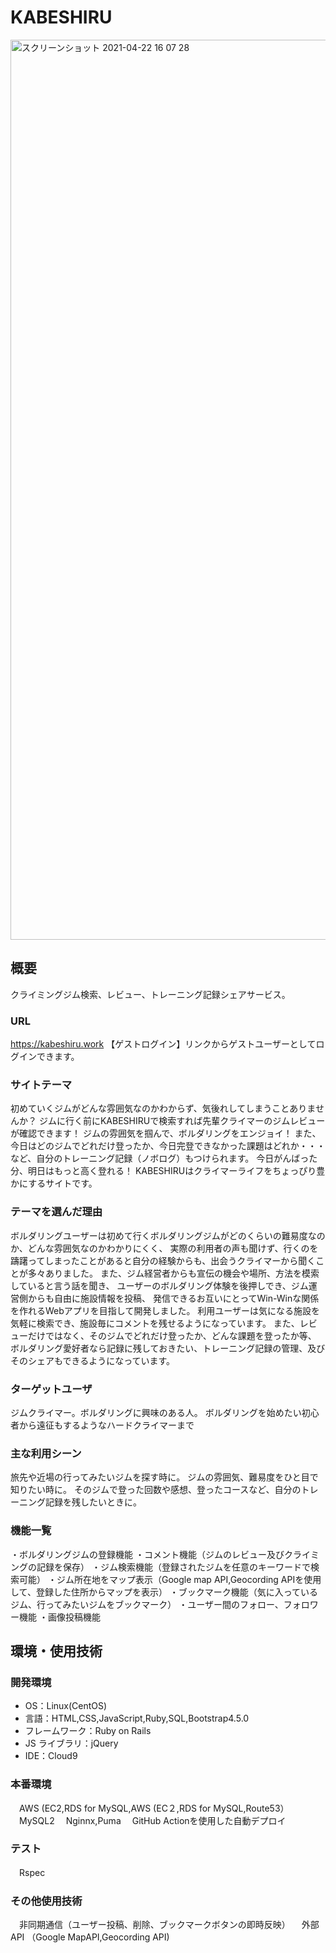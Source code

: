 # KABESHIRU
<img width="1440" alt="スクリーンショット 2021-04-22 16 07 28" src="https://user-images.githubusercontent.com/71332485/115750448-25a61380-a3d3-11eb-80b2-c7994d9ba60d.png">


## 概要

クライミングジム検索、レビュー、トレーニング記録シェアサービス。

### URL
https://kabeshiru.work
【ゲストログイン】リンクからゲストユーザーとしてログインできます。

### サイトテーマ
初めていくジムがどんな雰囲気なのかわからず、気後れしてしまうことありませんか？
ジムに行く前にKABESHIRUで検索すれば先輩クライマーのジムレビューが確認できます！
ジムの雰囲気を掴んで、ボルダリングをエンジョイ！
また、今日はどのジムでどれだけ登ったか、今日完登できなかった課題はどれか・・・
など、自分のトレーニング記録（ノボログ）もつけられます。
今日がんばった分、明日はもっと高く登れる！
KABESHIRUはクライマーライフをちょっぴり豊かにするサイトです。

### テーマを選んだ理由

ボルダリングユーザーは初めて行くボルダリングジムがどのくらいの難易度なのか、どんな雰囲気なのかわかりにくく、
実際の利用者の声も聞けず、行くのを躊躇ってしまったことがあると自分の経験からも、出会うクライマーから聞くことが多々ありました。
また、ジム経営者からも宣伝の機会や場所、方法を模索していると言う話を聞き、
ユーザーのボルダリング体験を後押しでき、ジム運営側からも自由に施設情報を投稿、
発信できるお互いにとってWin-Winな関係を作れるWebアプリを目指して開発しました。
利用ユーザーは気になる施設を気軽に検索でき、施設毎にコメントを残せるようになっています。
また、レビューだけではなく、そのジムでどれだけ登ったか、どんな課題を登ったか等、
ボルダリング愛好者なら記録に残しておきたい、トレーニング記録の管理、及びそのシェアもできるようになっています。


### ターゲットユーザ
ジムクライマー。ボルダリングに興味のある人。
ボルダリングを始めたい初心者から遠征もするようなハードクライマーまで

### 主な利用シーン

旅先や近場の行ってみたいジムを探す時に。
ジムの雰囲気、難易度をひと目で知りたい時に。
そのジムで登った回数や感想、登ったコースなど、自分のトレーニング記録を残したいときに。

### 機能一覧

・ボルダリングジムの登録機能
・コメント機能（ジムのレビュー及びクライミングの記録を保存）
・ジム検索機能（登録されたジムを任意のキーワードで検索可能）
・ジム所在地をマップ表示（Google map API,Geocording APIを使用して、登録した住所からマップを表示）
・ブックマーク機能（気に入っているジム、行ってみたいジムをブックマーク）
・ユーザー間のフォロー、フォロワー機能
・画像投稿機能

## 環境・使用技術

### 開発環境

- OS：Linux(CentOS)
- 言語：HTML,CSS,JavaScript,Ruby,SQL,Bootstrap4.5.0
- フレームワーク：Ruby on Rails
- JS ライブラリ：jQuery
- IDE：Cloud9

### 本番環境

　AWS (EC2,RDS for MySQL,AWS (EC２,RDS for MySQL,Route53）
　MySQL2
　Nginnx,Puma
　GitHub Actionを使用した自動デプロイ
　
### テスト

　Rspec
 
### その他使用技術

　非同期通信（ユーザー投稿、削除、ブックマークボタンの即時反映）
　外部API （Google MapAPI,Geocording API)
　
